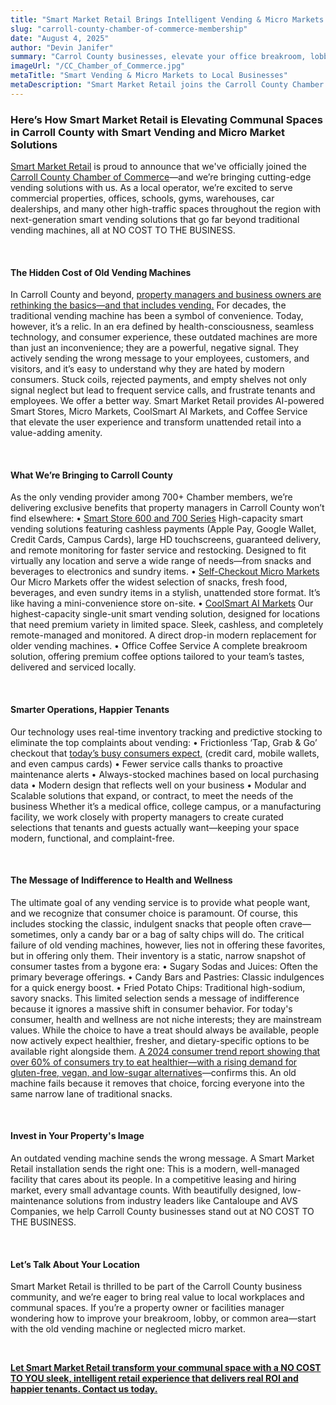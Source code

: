 ```yaml
---
title: "Smart Market Retail Brings Intelligent Vending & Micro Markets to Local Businesses"
slug: "carroll-county-chamber-of-commerce-membership"
date: "August 4, 2025" 
author: "Devin Janifer"
summary: "Carrol County businesses, elevate your office breakroom, lobby, or communal space into a modern, convenient, and inviting space that your employees and guests will love. Learn how we replace outdated, frustrating vending machines with modern Smart Vending and Micro Market unattended retail solutions that are reliable and provide access to healthy options your employees and guests deserve."
imageUrl: "/CC_Chamber_of_Commerce.jpg"
metaTitle: "Smart Vending & Micro Markets to Local Businesses"
metaDescription: "Smart Market Retail joins the Carroll County Chamber of Commerce, bringing AI-powered Smart Vending, Micro Markets, and Coffee Service solutions that enhance property value and tenant satisfaction."
---
```

### <span class="text-mint">Here’s How Smart Market Retail is Elevating Communal Spaces in Carroll County with</span> <span class="text-coral">Smart Vending and Micro Market Solutions</span>
[Smart Market Retail](https://smartmarketretail.com) is proud to announce that we've officially joined the [Carroll County Chamber of Commerce](https://members.carrollcountychamber.org/memberdirectory/Details/smart-market-retail-4244419)—and we’re bringing cutting-edge vending solutions with us. As a local operator, we’re excited to serve commercial properties, offices, schools, gyms, warehouses, car dealerships, and many other high-traffic spaces throughout the region with next-generation smart vending solutions that go far beyond traditional vending machines, all at NO COST TO THE BUSINESS. 

&nbsp;                                                                                                                                                                                                                                                                                                                                                                                                                                        

#### <span class="text-mint">The Hidden Cost of</span> <span class="text-coral">Old Vending Machines</span>
In Carroll County and beyond, [property managers and business owners are rethinking the basics—and that includes vending.](https://blog.naiop.org/2023/10/the-evolution-of-amenities-in-the-office-and-industrial-markets/) For decades, the traditional vending machine has been a symbol of convenience. Today, however, it’s a relic. In an era defined by health-consciousness, seamless technology, and consumer experience, these outdated machines are more than just an inconvenience; they are a powerful, negative signal. They actively sending the wrong message to your employees, customers, and visitors, and it’s easy to understand why they are hated by modern consumers. Stuck coils, rejected payments, and empty shelves not only signal neglect but lead to frequent service calls, and frustrate tenants and employees. We offer a better way.
Smart Market Retail provides AI-powered Smart Stores, Micro Markets, CoolSmart AI Markets, and Coffee Service that elevate the user experience and transform unattended retail into a value-adding amenity.

&nbsp;                                                                                                                                                                                                                                                                                                                                                                                                                                        

#### <span class="text-mint">What We’re Bringing to</span> <span class="text-coral">Carroll County</span>
As the only vending provider among 700+ Chamber members, we’re delivering exclusive benefits that property managers in Carroll County won’t find elsewhere:
•	[Smart Store 600 and 700 Series](https://smartmarketretail.com/solutions/smart-stores)
High-capacity smart vending solutions featuring cashless payments (Apple Pay, Google Wallet, Credit Cards, Campus Cards), large HD touchscreens, guaranteed delivery, and remote monitoring for faster service and restocking. Designed to fit virtually any location and serve a wide range of needs—from snacks and beverages to electronics and sundry items.
•	[Self-Checkout Micro Markets](https://smartmarketretail.com/solutions/micro-markets)
Our Micro Markets offer the widest selection of snacks, fresh food, beverages, and even sundry items in a stylish, unattended store format. It’s like having a mini-convenience store on-site.
•	[CoolSmart AI Markets](https://smartmarketretail.com/solutions/smart-coolers)
Our highest-capacity single-unit smart vending solution, designed for locations that need premium variety in limited space. Sleek, cashless, and completely remote-managed and monitored. A direct drop-in modern replacement for older vending machines.
•	Office Coffee Service
A complete breakroom solution, offering premium coffee options tailored to your team’s tastes, delivered and serviced locally.

&nbsp;                                                                                                                                                                                                                                                                                                                                                                                                                                        

#### <span class="text-mint">Smarter Operations,</span> <span class="text-coral">Happier Tenants</span>
Our technology uses real-time inventory tracking and predictive stocking to eliminate the top complaints about vending:
•	Frictionless ‘Tap, Grab & Go’ checkout that [today’s busy consumers expect,](https://www.atlantafed.org/blogs/take-on-payments/2024/06/03/mobile-pay-juggernaut-rolls-on) (credit card, mobile wallets, and even campus cards)
•	Fewer service calls thanks to proactive maintenance alerts
•	Always-stocked machines based on local purchasing data
•	Modern design that reflects well on your business
•	Modular and Scalable solutions that expand, or contract, to meet the needs of the business
Whether it’s a medical office, college campus, or a manufacturing facility, we work closely with property managers to create curated selections that tenants and guests actually want—keeping your space modern, functional, and complaint-free.

&nbsp;                                                                                                                                                                                                                                                                                                                                                                                                                                        

#### <span class="text-mint">The Message of Indifference to</span> <span class="text-coral">Health and Wellness</span>
The ultimate goal of any vending service is to provide what people want, and we recognize that consumer choice is paramount. Of course, this includes stocking the classic, indulgent snacks that people often crave—sometimes, only a candy bar or a bag of salty chips will do.
The critical failure of old vending machines, however, lies not in offering these favorites, but in offering only them. Their inventory is a static, narrow snapshot of consumer tastes from a bygone era:
•	Sugary Sodas and Juices: Often the primary beverage offerings.
•	Candy Bars and Pastries: Classic indulgences for a quick energy boost.
•	Fried Potato Chips: Traditional high-sodium, savory snacks.
This limited selection sends a message of indifference because it ignores a massive shift in consumer behavior. For today's consumer, health and wellness are not niche interests; they are mainstream values. While the choice to have a treat should always be available, people now actively expect healthier, fresher, and dietary-specific options to be available right alongside them. [A 2024 consumer trend report showing that over 60% of consumers try to eat healthier—with a rising demand for gluten-free, vegan, and low-sugar alternatives](https://ific.org/wp-content/uploads/2025/07/2024-IFIC-Food-Health-Survey.pdf)—confirms this. An old machine fails because it removes that choice, forcing everyone into the same narrow lane of traditional snacks.

&nbsp;                                                                                                                                                                                                                                                                                                                                                                                                                                        

#### <span class="text-mint">Invest in Your</span> <span class="text-coral">Property's Image</span>
An outdated vending machine sends the wrong message. A Smart Market Retail installation sends the right one: This is a modern, well-managed facility that cares about its people. In a competitive leasing and hiring market, every small advantage counts.
With beautifully designed, low-maintenance solutions from industry leaders like Cantaloupe and AVS Companies, we help Carroll County businesses stand out at NO COST TO THE BUSINESS.

&nbsp;                                                                                                                                                                                                                                                                                                                                                                                                                                        

#### <span class="text-mint">Let’s Talk About</span> <span class="text-coral">Your Location</span>
Smart Market Retail is thrilled to be part of the Carroll County business community, and we’re eager to bring real value to local workplaces and communal spaces. If you’re a property owner or facilities manager wondering how to improve your breakroom, lobby, or common area—start with the old vending machine or neglected micro market.

&nbsp;                                                                                                                                                                                                                                                                                                                                                                                                                                        

[**Let Smart Market Retail transform your communal space with a NO COST TO YOU sleek, intelligent retail experience that delivers real ROI and happier tenants. Contact us today.**](https://smartmarketretail.com/contact)
